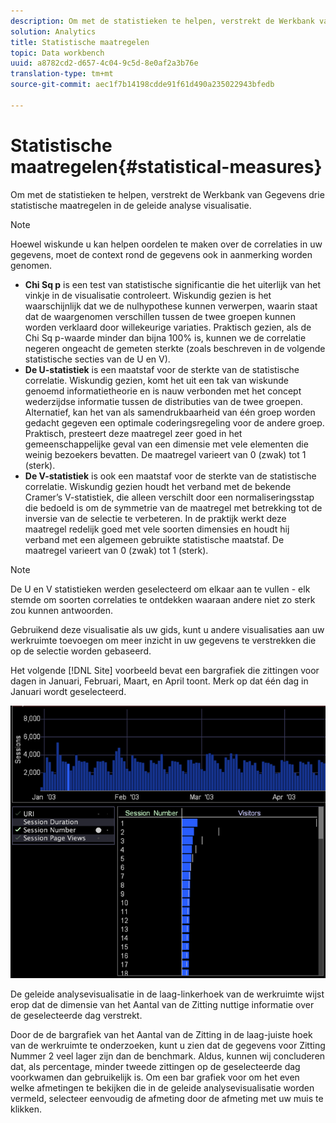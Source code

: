 ```yaml
---
description: Om met de statistieken te helpen, verstrekt de Werkbank van Gegevens drie statistische maatregelen in de geleide analyse visualisatie.
solution: Analytics
title: Statistische maatregelen
topic: Data workbench
uuid: a8782cd2-d657-4c04-9c5d-8e0af2a3b76e
translation-type: tm+mt
source-git-commit: aec1f7b14198cdde91f61d490a235022943bfedb

---
```



# Statistische maatregelen{#statistical-measures}

Om met de statistieken te helpen, verstrekt de Werkbank van Gegevens drie statistische maatregelen in de geleide analyse visualisatie.

>[!NOTE]
>
>Hoewel wiskunde u kan helpen oordelen te maken over de correlaties in uw gegevens, moet de context rond de gegevens ook in aanmerking worden genomen.

* **Chi Sq p** is een test van statistische significantie die het uiterlijk van het vinkje in de visualisatie controleert. Wiskundig gezien is het waarschijnlijk dat we de nulhypothese kunnen verwerpen, waarin staat dat de waargenomen verschillen tussen de twee groepen kunnen worden verklaard door willekeurige variaties. Praktisch gezien, als de Chi Sq p-waarde minder dan bijna 100% is, kunnen we de correlatie negeren ongeacht de gemeten sterkte (zoals beschreven in de volgende statistische secties van de U en V).
* **De U-statistiek** is een maatstaf voor de sterkte van de statistische correlatie. Wiskundig gezien, komt het uit een tak van wiskunde genoemd informatietheorie en is nauw verbonden met het concept wederzijdse informatie tussen de distributies van de twee groepen. Alternatief, kan het van als samendrukbaarheid van één groep worden gedacht gegeven een optimale coderingsregeling voor de andere groep. Praktisch, presteert deze maatregel zeer goed in het gemeenschappelijke geval van een dimensie met vele elementen die weinig bezoekers bevatten. De maatregel varieert van 0 (zwak) tot 1 (sterk).
* **De V-statistiek** is ook een maatstaf voor de sterkte van de statistische correlatie. Wiskundig gezien houdt het verband met de bekende Cramer’s V-statistiek, die alleen verschilt door een normaliseringsstap die bedoeld is om de symmetrie van de maatregel met betrekking tot de inversie van de selectie te verbeteren. In de praktijk werkt deze maatregel redelijk goed met vele soorten dimensies en houdt hij verband met een algemeen gebruikte statistische maatstaf. De maatregel varieert van 0 (zwak) tot 1 (sterk).

>[!NOTE]
>
>De U en V statistieken werden geselecteerd om elkaar aan te vullen - elk stemde om soorten correlaties te ontdekken waaraan andere niet zo sterk zou kunnen antwoorden.

Gebruikend deze visualisatie als uw gids, kunt u andere visualisaties aan uw werkruimte toevoegen om meer inzicht in uw gegevens te verstrekken die op de selectie worden gebaseerd.

Het volgende [!DNL Site] voorbeeld bevat een bargrafiek die zittingen voor dagen in Januari, Februari, Maart, en April toont. Merk op dat één dag in Januari wordt geselecteerd.

![](assets/vis_GuidedAnalysis_withVis.png)

De geleide analysevisualisatie in de laag-linkerhoek van de werkruimte wijst erop dat de dimensie van het Aantal van de Zitting nuttige informatie over de geselecteerde dag verstrekt.

Door de de bargrafiek van het Aantal van de Zitting in de laag-juiste hoek van de werkruimte te onderzoeken, kunt u zien dat de gegevens voor Zitting Nummer 2 veel lager zijn dan de benchmark. Aldus, kunnen wij concluderen dat, als percentage, minder tweede zittingen op de geselecteerde dag voorkwamen dan gebruikelijk is. Om een bar grafiek voor om het even welke afmetingen te bekijken die in de geleide analysevisualisatie worden vermeld, selecteer eenvoudig de afmeting door de afmeting met uw muis te klikken.
